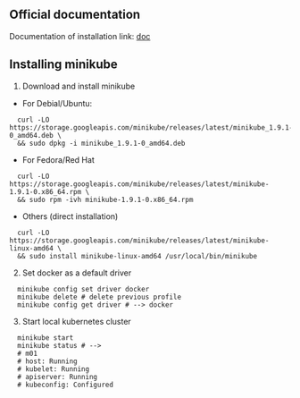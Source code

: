 ## Official documentation
Documentation of installation link: [doc](https://minikube.sigs.k8s.io/docs/start/linux/)
## Installing minikube
1. Download and install minikube
- For Debial/Ubuntu:
```
  curl -LO https://storage.googleapis.com/minikube/releases/latest/minikube_1.9.1-0_amd64.deb \
  && sudo dpkg -i minikube_1.9.1-0_amd64.deb
```
- For Fedora/Red Hat
```
  curl -LO https://storage.googleapis.com/minikube/releases/latest/minikube-1.9.1-0.x86_64.rpm \ 
  && sudo rpm -ivh minikube-1.9.1-0.x86_64.rpm
```
- Others (direct installation)
```
  curl -LO https://storage.googleapis.com/minikube/releases/latest/minikube-linux-amd64 \
  && sudo install minikube-linux-amd64 /usr/local/bin/minikube
```
2. Set docker as a default driver
```
  minikube config set driver docker
  minikube delete # delete previous profile
  minikube config get driver # --> docker 
```
3. Start local kubernetes cluster
```
  minikube start
  minikube status # -->
  # m01
  # host: Running
  # kubelet: Running
  # apiserver: Running
  # kubeconfig: Configured
```
